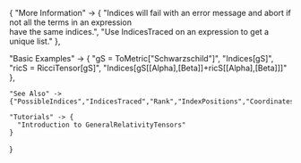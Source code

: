 {
  "More Information" -> {
      "Indices will fail with an error message and abort if not all the terms in an expression \
have the same indices.",
    "Use IndicesTraced on an expression to get a unique list."
  },

  "Basic Examples" -> {
    "gS = ToMetric[\"Schwarzschild\"]",
    "Indices[gS]",
    "ricS = RicciTensor[gS]",
    "Indices[gS[\[Alpha],\[Beta]]+ricS[\[Alpha],\[Beta]]]"
    },

    "See Also" ->
    {"PossibleIndices","IndicesTraced","Rank","IndexPositions","Coordinates"},

    "Tutorials" -> {
      "Introduction to GeneralRelativityTensors"
    }

}
